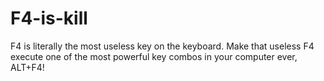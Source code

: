 # F4-is-kill
F4 is literally the most useless key on the keyboard. Make that useless F4 execute one of the most powerful key combos in your computer ever, ALT+F4!
